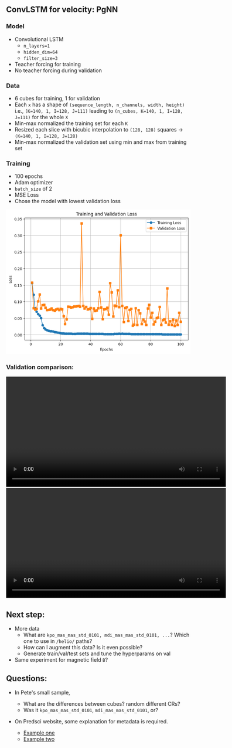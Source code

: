 ## ConvLSTM for velocity: PgNN

### Model

- Convolutional LSTM
    - `n_layers=1`
    - `hidden_dim=64`
    - `filter_size=3`
- Teacher forcing for training
- No teacher forcing during validation

### Data

- 6 cubes for training, 1 for validation
- Each `x` has a shape of `(sequence_length, n_channels, width, height)` i.e., `(K=140, 1, I=128, J=111)` leading to `(n_cubes, K=140, 1, I=128, J=111)` for the whole `X`
- Min-max normalized the training set for each `K`
- Resized each slice with bicubic interpolation to `(128, 128)` squares -> `(K=140, 1, I=128, J=128)`
- Min-max normalized the validation set using min and max from training set


### Training

- 100 epochs
- Adam optimizer
- `batch_size` of 2
- MSE Loss
- Chose the model with lowest validation loss

<img src="resources/week_5/pete_sample_1_layer_64_hidden.png"/>

### Validation comparison:

<video controls width="600">
  <source src="resources/week_5/pete_sample_1_layer_64_hidden_slice_0.mp4" type="video/mp4">
  Your browser does not support the video tag.
</video>

<video controls width="600">
  <source src="resources/week_5/pete_sample_1_layer_64_hidden_slice_101.mp4" type="video/mp4">
  Your browser does not support the video tag.
</video>

## Next step:

- More data
    - What are `kpo_mas_mas_std_0101, mdi_mas_mas_std_0101, ...`? Which one to use in `/helio/` paths?
    - How can I augment this data? Is it even possible?
    - Generate train/val/test sets and tune the hyperparams on val
- Same experiment for magnetic field `B`?

## Questions:

- In Pete's small sample, 
    - What are the differences between cubes? random different CRs?
    - Was it `kpo_mas_mas_std_0101`, `mdi_mas_mas_std_0101`, or?

- On Predsci website, some explanation for metadata is required.
    - <a href="https://predsci.com/data/runs/cr2240-medium/hmi_masp_mas_std_0201/corona/omas" target="_blank">Example one</a>
    - <a href="https://predsci.com/data/runs/cr2240-medium/hmi_masp_mas_std_0201/helio/vmasip" target="_blank">Example two</a>